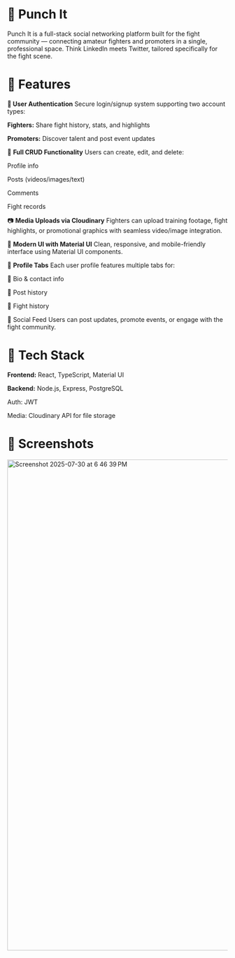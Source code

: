 # 🥊 Punch It
Punch It is a full-stack social networking platform built for the fight community — connecting amateur fighters and promoters in a single, professional space. Think LinkedIn meets Twitter, tailored specifically for the fight scene.

# 📌 Features
<strong>🔐 User Authentication</strong>
Secure login/signup system supporting two account types:

<strong>Fighters:</strong> Share fight history, stats, and highlights

<strong>Promoters:</strong> Discover talent and post event updates

📝 <strong>Full CRUD Functionality</strong>
Users can create, edit, and delete:

Profile info

Posts (videos/images/text)

Comments

Fight records

📷 <strong>Media Uploads via Cloudinary</strong>
Fighters can upload training footage, fight highlights, or promotional graphics with seamless video/image integration.

🎨 <strong>Modern UI with Material UI</strong>
Clean, responsive, and mobile-friendly interface using Material UI components.

🧾 <strong>Profile Tabs</strong>
Each user profile features multiple tabs for:

🧍 Bio & contact info

📜 Post history

🥋 Fight history

💬 Social Feed
Users can post updates, promote events, or engage with the fight community.

# 🚀 Tech Stack
<strong>Frontend:</strong> React, TypeScript, Material UI

<strong>Backend:</strong> Node.js, Express, PostgreSQL

Auth: JWT

Media: Cloudinary API for file storage

# 📸 Screenshots

<img width="1792" height="1120" alt="Screenshot 2025-07-30 at 6 46 39 PM" src="https://github.com/user-attachments/assets/e12e92f2-6f48-4feb-8e72-6b8cbb09c53c" />






  
